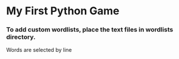 # My First Python Game

### To add custom wordlists, place the text files in wordlists directory.
Words are selected by line
